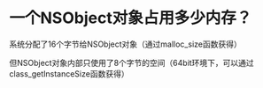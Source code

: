 # 一个NSObject对象占用多少内存？

系统分配了16个字节给NSObject对象（通过malloc\_size函数获得）&#x20;

但NSObject对象内部只使用了8个字节的空间（64bit环境下，可以通过class\_getInstanceSize函数获得）

